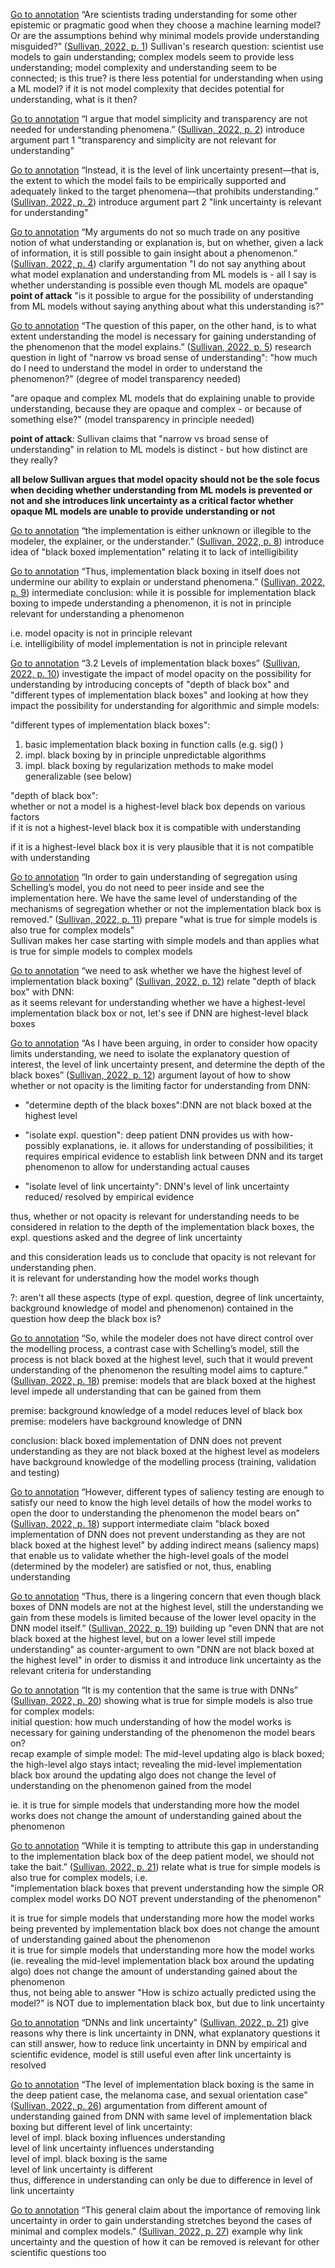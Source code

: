 [Go to annotation](zotero://open-pdf/library/items/JF9MCQ3U?page=1&annotation=LEZ9CYN5) “Are scientists trading understanding for some other epistemic or pragmatic good when they choose a machine learning model? Or are the assumptions behind why minimal models provide understanding misguided?” ([Sullivan, 2022, p. 1](zotero://select/library/items/GQGEYW5N)) Sullivan's research question: scientist use models to gain understanding; complex models seem to provide less understanding; model complexity and understanding seem to be connected; is this true? is there less potential for understanding when using a ML model? if it is not model complexity that decides potential for understanding, what is it then?

[Go to annotation](zotero://open-pdf/library/items/JF9MCQ3U?page=2&annotation=JE6FNEW8) “I argue that model simplicity and transparency are not needed for understanding phenomena.” ([Sullivan, 2022, p. 2](zotero://select/library/items/GQGEYW5N)) introduce argument part 1 "transparency and simplicity are not relevant for understanding"

[Go to annotation](zotero://open-pdf/library/items/JF9MCQ3U?page=2&annotation=FGXRX2I3) “Instead, it is the level of link uncertainty present—that is, the extent to which the model fails to be empirically supported and adequately linked to the target phenomena—that prohibits understanding.” ([Sullivan, 2022, p. 2](zotero://select/library/items/GQGEYW5N)) introduce argument part 2 "link uncertainty is relevant for understanding"

[Go to annotation](zotero://open-pdf/library/items/JF9MCQ3U?page=4&annotation=L4435529) “My arguments do not so much trade on any positive notion of what understanding or explanation is, but on whether, given a lack of information, it is still possible to gain insight about a phenomenon.” ([Sullivan, 2022, p. 4](zotero://select/library/items/GQGEYW5N)) clarify argumentation "I do not say anything about what model explanation and understanding from ML models is - all I say is whether understanding is possible even though ML models are opaque"  
**point of attack** "is it possible to argue for the possibility of understanding from ML models without saying anything about what this understanding is?"

[Go to annotation](zotero://open-pdf/library/items/JF9MCQ3U?page=5&annotation=XTZMXI4S) “The question of this paper, on the other hand, is to what extent understanding the model is necessary for gaining understanding of the phenomenon that the model explains.” ([Sullivan, 2022, p. 5](zotero://select/library/items/GQGEYW5N)) research question in light of "narrow vs broad sense of understanding": "how much do I need to understand the model in order to understand the phenomenon?" (degree of model transparency needed)  
  
"are opaque and complex ML models that do explaining unable to provide understanding, because they are opaque and complex - or because of something else?" (model transparency in principle needed)  
  
**point of attack**: Sullivan claims that "narrow vs broad sense of understanding" in relation to ML models is distinct - but how distinct are they really?  
  
  
**all below Sullivan argues that model opacity should not be the sole focus when deciding whether understanding from ML models is prevented or not and she introduces link uncertainty as a critical factor whether opaque ML models are unable to provide understanding or not**

[Go to annotation](zotero://open-pdf/library/items/JF9MCQ3U?page=8&annotation=UV8FWDAV) “the implementation is either unknown or illegible to the modeler, the explainer, or the understander.” ([Sullivan, 2022, p. 8](zotero://select/library/items/GQGEYW5N)) introduce idea of "black boxed implementation" relating it to lack of intelligibility

[Go to annotation](zotero://open-pdf/library/items/JF9MCQ3U?page=9&annotation=IC4YSR9Y) “Thus, implementation black boxing in itself does not undermine our ability to explain or understand phenomena.” ([Sullivan, 2022, p. 9](zotero://select/library/items/GQGEYW5N)) intermediate conclusion: while it is possible for implementation black boxing to impede understanding a phenomenon, it is not in principle relevant for understanding a phenomenon  
  
i.e. model opacity is not in principle relevant  
i.e. intelligibility of model implementation is not in principle relevant

[Go to annotation](zotero://open-pdf/library/items/JF9MCQ3U?page=10&annotation=8AAFL4LF) “3.2 Levels of implementation black boxes” ([Sullivan, 2022, p. 10](zotero://select/library/items/GQGEYW5N)) investigate the impact of model opacity on the possibility for understanding by introducing concepts of "depth of black box" and "different types of implementation black boxes" and looking at how they impact the possibility for understanding for algorithmic and simple models:  
  
"different types of implementation black boxes":  
1. basic implementation black boxing in function calls (e.g. sig() )  
2. impl. black boxing by in principle unpredictable algorithms  
3. impl. black boxing by regularization methods to make model generalizable (see below)  
  
  
"depth of black box":  
whether or not a model is a highest-level black box depends on various factors  
if it is not a highest-level black box it is compatible with understanding  
  
if it is a highest-level black box it is very plausible that it is not compatible with understanding

[Go to annotation](zotero://open-pdf/library/items/JF9MCQ3U?page=11&annotation=SQ65MMVS) “In order to gain understanding of segregation using Schelling’s model, you do not need to peer inside and see the implementation here. We have the same level of understanding of the mechanisms of segregation whether or not the implementation black box is removed.” ([Sullivan, 2022, p. 11](zotero://select/library/items/GQGEYW5N)) prepare "what is true for simple models is also true for complex models"  
Sullivan makes her case starting with simple models and than applies what is true for simple models to complex models

[Go to annotation](zotero://open-pdf/library/items/JF9MCQ3U?page=12&annotation=IHVE47FJ) “we need to ask whether we have the highest level of implementation black boxing” ([Sullivan, 2022, p. 12](zotero://select/library/items/GQGEYW5N)) relate "depth of black box" with DNN:  
as it seems relevant for understanding whether we have a highest-level implementation black box or not, let's see if DNN are highest-level black boxes

[Go to annotation](zotero://open-pdf/library/items/JF9MCQ3U?page=12&annotation=3TVUGIVV) “As I have been arguing, in order to consider how opacity limits understanding, we need to isolate the explanatory question of interest, the level of link uncertainty present, and determine the depth of the black boxes” ([Sullivan, 2022, p. 12](zotero://select/library/items/GQGEYW5N)) argument layout of how to show whether or not opacity is the limiting factor for understanding from DNN:  
  
- "determine depth of the black boxes":DNN are not black boxed at the highest level  
  
- "isolate expl. question": deep patient DNN provides us with how-possibly explanations, ie. it allows for understanding of possibilities; it requires empirical evidence to establish link between DNN and its target phenomenon to allow for understanding actual causes  
  
- "isolate level of link uncertainty": DNN's level of link uncertainty reduced/ resolved by empirical evidence  
  
thus, whether or not opacity is relevant for understanding needs to be considered in relation to the depth of the implementation black boxes, the expl. questions asked and the degree of link uncertainty  
  
and this consideration leads us to conclude that opacity is not relevant for understanding phen.  
it is relevant for understanding how the model works though  
  
  
?: aren't all these aspects (type of expl. question, degree of link uncertainty, background knowledge of model and phenomenon) contained in the question how deep the black box is?

[Go to annotation](zotero://open-pdf/library/items/JF9MCQ3U?page=18&annotation=BM6KQ375) “So, while the modeler does not have direct control over the modelling process, a contrast case with Schelling’s model, still the process is not black boxed at the highest level, such that it would prevent understanding of the phenomenon the resulting model aims to capture.” ([Sullivan, 2022, p. 18](zotero://select/library/items/GQGEYW5N)) premise: models that are black boxed at the highest level impede all understanding that can be gained from them  
  
premise: background knowledge of a model reduces level of black box  
premise: modelers have background knowledge of DNN  
  
  
conclusion: black boxed implementation of DNN does not prevent understanding as they are not black boxed at the highest level as modelers have background knowledge of the modelling process (training, validation and testing)

[Go to annotation](zotero://open-pdf/library/items/JF9MCQ3U?page=18&annotation=AIHR87HF) “However, different types of saliency testing are enough to satisfy our need to know the high level details of how the model works to open the door to understanding the phenomenon the model bears on” ([Sullivan, 2022, p. 18](zotero://select/library/items/GQGEYW5N)) support intermediate claim "black boxed implementation of DNN does not prevent understanding as they are not black boxed at the highest level" by adding indirect means (saliency maps) that enable us to validate whether the high-level goals of the model (determined by the modeler) are satisfied or not, thus, enabling understanding

[Go to annotation](zotero://open-pdf/library/items/JF9MCQ3U?page=19&annotation=FQK262I3) “Thus, there is a lingering concern that even though black boxes of DNN models are not at the highest level, still the understanding we gain from these models is limited because of the lower level opacity in the DNN model itself.” ([Sullivan, 2022, p. 19](zotero://select/library/items/GQGEYW5N)) building up "even DNN that are not black boxed at the highest level, but on a lower level still impede understanding" as counter-argument to own "DNN are not black boxed at the highest level" in order to dismiss it and introduce link uncertainty as the relevant criteria for understanding

[Go to annotation](zotero://open-pdf/library/items/JF9MCQ3U?page=20&annotation=J8VGALDE) “It is my contention that the same is true with DNNs” ([Sullivan, 2022, p. 20](zotero://select/library/items/GQGEYW5N)) showing what is true for simple models is also true for complex models:  
initial question: how much understanding of how the model works is necessary for gaining understanding of the phenomenon the model bears on?  
recap example of simple model: The mid-level updating algo is black boxed; the high-level algo stays intact; revealing the mid-level implementation black box around the updating algo does not change the level of understanding on the phenomenon gained from the model  
  
ie. it is true for simple models that understanding more how the model works does not change the amount of understanding gained about the phenomenon

[Go to annotation](zotero://open-pdf/library/items/JF9MCQ3U?page=21&annotation=XCL97Z9M) “While it is tempting to attribute this gap in understanding to the implementation black box of the deep patient model, we should not take the bait.” ([Sullivan, 2022, p. 21](zotero://select/library/items/GQGEYW5N)) relate what is true for simple models is also true for complex models, i.e.  
"implementation black boxes that prevent understanding how the simple OR complex model works DO NOT prevent understanding of the phenomenon"  
  
it is true for simple models that understanding more how the model works being prevented by implementation black box does not change the amount of understanding gained about the phenomenon  
it is true for simple models that understanding more how the model works (ie. revealing the mid-level implementation black box around the updating algo) does not change the amount of understanding gained about the phenomenon  
thus, not being able to answer "How is schizo actually predicted using the model?" is NOT due to implementation black box, but due to link uncertainty

[Go to annotation](zotero://open-pdf/library/items/JF9MCQ3U?page=21&annotation=FI8W7B3U) “DNNs and link uncertainty” ([Sullivan, 2022, p. 21](zotero://select/library/items/GQGEYW5N)) give reasons why there is link uncertainty in DNN, what explanatory questions it can still answer, how to reduce link uncertainty in DNN by empirical and scientific evidence, model is still useful even after link uncertainty is resolved

[Go to annotation](zotero://open-pdf/library/items/JF9MCQ3U?page=26&annotation=8EMYBWIC) “The level of implementation black boxing is the same in the deep patient case, the melanoma case, and sexual orientation case” ([Sullivan, 2022, p. 26](zotero://select/library/items/GQGEYW5N)) argumentation from different amount of understanding gained from DNN with same level of implementation black boxing but different level of link uncertainty:  
level of impl. black boxing influences understanding  
level of link uncertainty influences understanding  
level of impl. black boxing is the same  
level of link uncertainty is different  
thus, difference in understanding can only be due to difference in level of link uncertainty

[Go to annotation](zotero://open-pdf/library/items/JF9MCQ3U?page=27&annotation=9MGENTDA) “This general claim about the importance of removing link uncertainty in order to gain understanding stretches beyond the cases of minimal and complex models.” ([Sullivan, 2022, p. 27](zotero://select/library/items/GQGEYW5N)) example why link uncertainty and the question of how it can be removed is relevant for other scientific questions too

